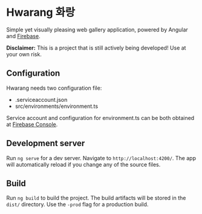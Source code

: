 # Hwarang 화랑

Simple yet visually pleasing web gallery application, powered by Angular and [Firebase](https://firebase.google.com/).

**Disclaimer:** This is a project that is still actively being developed! Use at your own risk.

## Configuration

Hwarang needs two configuration file:
- .serviceaccount.json
- src/environments/environment.ts

Service account and configuration for environment.ts can be both obtained at [Firebase Console](https://console.firebase.google.com/). 

## Development server

Run `ng serve` for a dev server. Navigate to `http://localhost:4200/`. The app will automatically reload if you change any of the source files.

## Build

Run `ng build` to build the project. The build artifacts will be stored in the `dist/` directory. Use the `-prod` flag for a production build.
